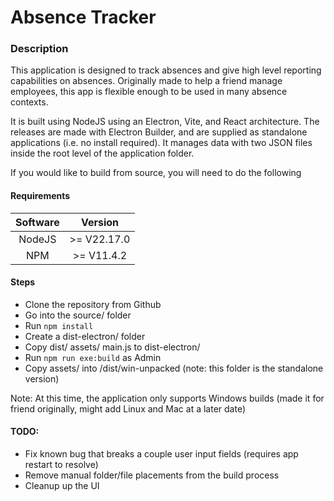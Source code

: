 # Absence Tracker

### Description
This application is designed to track absences and give high level reporting capabilities on absences. Originally made to help a friend manage employees, this app is flexible enough to be used in many absence contexts.

It is built using NodeJS using an Electron, Vite, and React architecture. The releases are made with Electron Builder, and are supplied as standalone applications (i.e. no install required). It manages data with two JSON files inside the root level of the application folder.

If you would like to build from source, you will need to do the following

#### Requirements
|Software|Version|
|:--------:|:-------:|
|NodeJS|>= V22.17.0|
|NPM|>= V11.4.2|

#### Steps
- Clone the repository from Github
- Go into the source/ folder
- Run `npm install`
- Create a dist-electron/ folder
- Copy dist/ assets/ main.js to dist-electron/
- Run `npm run exe:build` as Admin
- Copy assets/ into /dist/win-unpacked (note: this folder is the standalone version)

Note: At this time, the application only supports Windows builds (made it for friend originally, might add Linux and Mac at a later date)

#### TODO:
- Fix known bug that breaks a couple user input fields (requires app restart to resolve)
- Remove manual folder/file placements from the build process
- Cleanup up the UI
